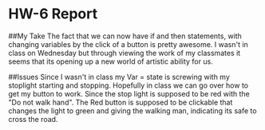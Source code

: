 # HW-6 Report

##My Take
  The fact that we can now have if and then statements, with changing variables by the click of a button is pretty awesome. I wasn't in class on Wednesday but through viewing the work of my classmates it seems that its opening up a new world of artistic ability for us.

  ##Issues
  Since I wasn't in class my Var = state is screwing with my stoplight starting and stopping. Hopefully in class we can go over how to get my button to work. Since the stop light is supposed to be red with the "Do not walk hand". The Red button is supposed to be clickable that changes the light to green and giving the walking man, indicating its safe to cross the road. 
